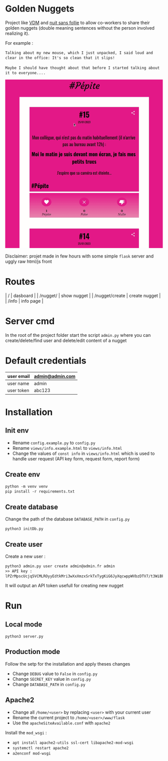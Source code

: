 # Golden Nuggets

Project like [VDM](https://www.viedemerde.fr/) and [nuit sans follie](https://nuitsansfolie.com/) to allow co-workers to share their golden nuggets (double meaning sentences without the person involved realizing it).

For example : 
```
Talking about my new mouse, which I just unpacked, I said loud and clear in the office: It's so clean that it slips!

Maybe I should have thought about that before I started talking about it to everyone....
```

![see gif](assets/demo.gif)

Disclaimer: projet made in few hours with some simple `flask` server and uggly raw html/js front

# Routes

| /              | dasboard         |
| /nugget/<id>   | show nugget <id> |
| /nugget/create | create nugget    |
| /info          | info page        |

# Server cmd

In the root of the project folder start the script `admin.py` where you can create/delete/find user and delete/edit content of a nugget

# Default credentials

| user email | admin@admin.com                                                                          |
|------------|------------------------------------------------------------------------------------------|
| user name  | admin                                                                                    |
| user token | abc123 |


# Installation

## Init env

- Rename `config.example.py` to `config.py`
- Rename `views/info.example.html` to `views/info.html`
- Change the values of `const info` in `views/info.html` which is used to handle user request (API key form, request form, report form)

## Create env
```
python -m venv venv
pip install -r requirements.txt
```

## Create database

Change the path of the database `DATABASE_PATH` in `config.py`

```
python3 initDb.py
```

## Create user

Create a new user :

```
python3 admin.py user create admin@admin.fr admin
>> API key :
lPZrMpscUcjq5VCMLROyyEdtkMri3wXxXmzxSrkTxTygKiG6JyXqcwppWVbzDTV7/t3WiBFQDRi02ftwLJ4DpA==
```

It will output an API token usefull for creating new nugget

# Run

## Local mode

```
python3 server.py
```

## Production mode

Follow the setp for the installation and apply theses changes

- Change `DEBUG` value to `False` in `config.py`
- Change `SECRET_KEY` value in `config.py`
- Change `DATABASE_PATH` in `config.py`

## Apache2

- Change all `/home/<user>` by replacing `<user>` with your current user
- Rename the current project to `/home/<user>/www/flask`
- Use the `apacheSiteAvailable.conf` with `apache2`

Install the `mod_wsgi` :
- `apt install apache2-utils ssl-cert libapache2-mod-wsgi`
- `systemctl restart apache2`
- `a2enconf mod-wsgi`


